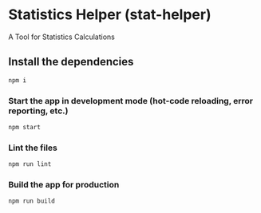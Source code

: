 # Statistics Helper (stat-helper)

A Tool for Statistics Calculations

## Install the dependencies
```bash
npm i
```

### Start the app in development mode (hot-code reloading, error reporting, etc.)
```bash
npm start
```

### Lint the files
```bash
npm run lint
```

### Build the app for production
```bash
npm run build
```
